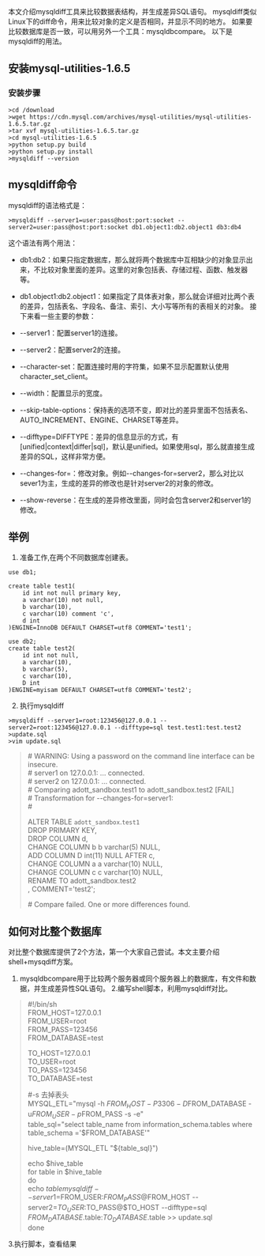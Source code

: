 
本文介绍mysqldiff工具来比较数据表结构，并生成差异SQL语句。
mysqldiff类似Linux下的diff命令，用来比较对象的定义是否相同，并显示不同的地方。
如果要比较数据库是否一致，可以用另外一个工具：mysqldbcompare。
以下是mysqldiff的用法。
## 安装mysql-utilities-1.6.5
### 安装步骤
```
>cd /download
>wget https://cdn.mysql.com/archives/mysql-utilities/mysql-utilities-1.6.5.tar.gz
>tar xvf mysql-utilities-1.6.5.tar.gz
>cd mysql-utilities-1.6.5
>python setup.py build
>python setup.py install
>mysqldiff --version
```
## mysqldiff命令
mysqldiff的语法格式是：
```
>mysqldiff --server1=user:pass@host:port:socket --server2=user:pass@host:port:socket db1.object1:db2.object1 db3:db4
```
这个语法有两个用法：

- db1:db2：如果只指定数据库，那么就将两个数据库中互相缺少的对象显示出来，不比较对象里面的差异。这里的对象包括表、存储过程、函数、触发器等。
- db1.object1:db2.object1：如果指定了具体表对象，那么就会详细对比两个表的差异，包括表名、字段名、备注、索引、大小写等所有的表相关的对象。
接下来看一些主要的参数：

- --server1：配置server1的连接。
- --server2：配置server2的连接。
- --character-set：配置连接时用的字符集，如果不显示配置默认使用character_set_client。
- --width：配置显示的宽度。
- --skip-table-options：保持表的选项不变，即对比的差异里面不包括表名、AUTO_INCREMENT、ENGINE、CHARSET等差异。
- --difftype=DIFFTYPE：差异的信息显示的方式，有[unified|context|differ|sql]，默认是unified。如果使用sql，那么就直接生成差异的SQL，这样非常方便。
- --changes-for=：修改对象。例如--changes-for=server2，那么对比以sever1为主，生成的差异的修改也是针对server2的对象的修改。
- --show-reverse：在生成的差异修改里面，同时会包含server2和server1的修改。

## 举例
 1. 准备工作,在两个不同数据库创建表。
```
use db1;
 
create table test1(
    id int not null primary key,
    a varchar(10) not null,
    b varchar(10),
    c varchar(10) comment 'c',
    d int
)ENGINE=InnoDB DEFAULT CHARSET=utf8 COMMENT='test1';
 
use db2;
create table test2(
    id int not null,
    a varchar(10),
    b varchar(5),
    c varchar(10),
    D int
)ENGINE=myisam DEFAULT CHARSET=utf8 COMMENT='test2';
```
 2. 执行mysqldiff
```
>mysqldiff --server1=root:123456@127.0.0.1 --server2=root:123456@127.0.0.1 --difftype=sql test.test1:test.test2 >update.sql
>vim update.sql
```
>  \# WARNING: Using a password on the command line interface can be insecure.  
> \# server1 on 127.0.0.1: ... connected.  
> \# server2 on 127.0.0.1: ... connected.  
> \# Comparing adott_sandbox.test1 to adott_sandbox.test2             [FAIL]  
> \# Transformation for --changes-for=server1:  
> \#  
>   
> ALTER TABLE `adott_sandbox`.`test1`   
>   DROP PRIMARY KEY,   
>   DROP COLUMN d,   
>   CHANGE COLUMN b b varchar(5) NULL,   
>   ADD COLUMN D int(11) NULL AFTER c,   
>   CHANGE COLUMN a a varchar(10) NULL,   
>   CHANGE COLUMN c c varchar(10) NULL,   
> RENAME TO adott_sandbox.test2   
> , COMMENT='test2';  
> 
> \# Compare failed. One or more differences found.  


## 如何对比整个数据库
 对比整个数据库提供了2个方法，第一个大家自己尝试。本文主要介绍shell+mysqdiff方案。
 1. mysqldbcompare用于比较两个服务器或同个服务器上的数据库，有文件和数据，并生成差异性SQL语句。
 2.编写shell脚本，利用mysqldiff对比。
 > #!/bin/sh  
> FROM_HOST=127.0.0.1  
> FROM_USER=root  
> FROM_PASS=123456  
> FROM_DATABASE=test  
>   
> TO_HOST=127.0.0.1  
> TO_USER=root  
> TO_PASS=123456  
> TO_DATABASE=test  
>   
> #-s 去掉表头  
> MYSQL_ETL="mysql -h $FROM_HOST -P3306 -D$FROM_DATABASE -u$FROM_USER -p$FROM_PASS -s -e"  
> table_sql="select table_name from information_schema.tables where table_schema ='$FROM_DATABASE'"  
>   
> hive_table=$($MYSQL_ETL "${table_sql}")  
>   
> echo $hive_table   
> for table in $hive_table  
> do  
> echo $table  
> mysqldiff --server1=$FROM_USER:$FROM_PASS@$FROM_HOST --server2=$TO_USER:$TO_PASS@$TO_HOST --difftype=sql $FROM_DATABASE.$table:$TO_DATABASE.$table >> update.sql  
> done  

 3.执行脚本，查看结果
